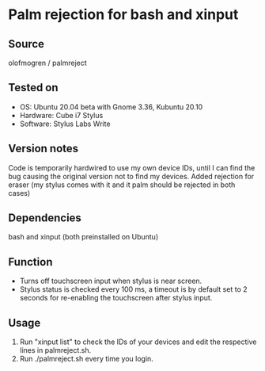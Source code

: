 # Palm rejection for bash and xinput

## Source

olofmogren / palmreject

## Tested on

- OS: Ubuntu 20.04 beta with Gnome 3.36, Kubuntu 20.10
- Hardware: Cube i7 Stylus
- Software: Stylus Labs Write

## Version notes

Code is temporarily hardwired to use my own device IDs, until I can find the bug causing the original version not to find my devices.
Added rejection for eraser (my stylus comes with it and it palm should be rejected in both cases)

## Dependencies

bash and xinput (both preinstalled on Ubuntu)

## Function

- Turns off touchscreen input when stylus is near screen. 
- Stylus status is checked every 100 ms, a timeout is by default set to 2 seconds for re-enabling the touchscreen after stylus input.

## Usage

1. Run "xinput list" to check the IDs of your devices and edit the respective lines in palmreject.sh.
2. Run ./palmreject.sh every time you login.
